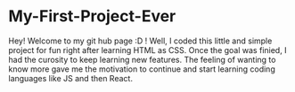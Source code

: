 # My-First-Project-Ever

Hey! Welcome to my git hub page :D ! Well, I coded this little and simple project for fun right after learning HTML as CSS. Once the goal was finied, I had the curosity to keep learning new features. The feeling of wanting to know more gave me the motivation to continue and start learning coding languages like JS and then React.
